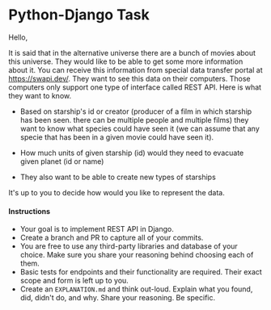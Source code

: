 # Python-Django Task

Hello,

It is said that in the alternative universe there are a bunch of movies about this universe. They would like to be able to get some more information about it. You can receive this information from special data transfer portal at https://swapi.dev/. They want to see this data on their computers. Those computers only support one type of interface called REST API. Here is what they want to know.

- Based on starship's id or creator (producer of a film in which starship has been seen. there can be multiple people and multiple films) they want to know what species could have seen it (we can assume that any specie that has been in a given movie could have seen it).

- How much units of given starship (id) would they need to evacuate given planet (id or name)

- They also want to be able to create new types of starships

It's up to you to decide how would you like to represent the data.

#### Instructions

- Your goal is to implement REST API in Django.
- Create a branch and PR to capture all of your commits.
- You are free to use any third-party libraries and database of your choice. Make sure you share your reasoning behind choosing each of them.
- Basic tests for endpoints and their functionality are required. Their exact scope and form is left up to you.
- Create an `EXPLANATION.md` and think out-loud. Explain what you found, did, didn't do, and why. Share your reasoning. Be specific.

